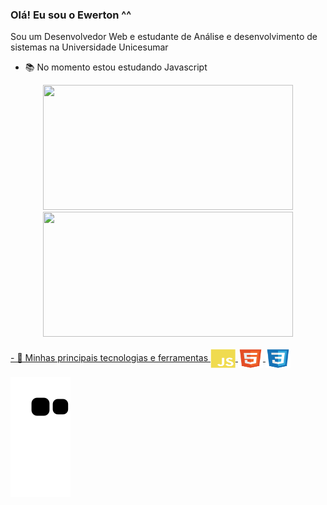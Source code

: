 ### Olá! Eu sou o Ewerton ^^

Sou um Desenvolvedor Web e estudante de Análise e desenvolvimento de sistemas na Universidade Unicesumar
- 📚 No momento estou estudando Javascript

<div align="center">
  <a href="https://github.com/Ewepn">
  <img height="200em" width="400em" src="https://github-readme-stats.vercel.app/api?username=Ewepn&show_icons=true&theme=dracula&include_all_commits=true&count_private=true"/>
  <img height="200em" width="400em" src="https://github-readme-stats.vercel.app/api/top-langs/?username=Ewepn&layout=compact&langs_count=7&theme=dracula"/>
</div>
<div style="display: inline_block"><br>
- 🧩 Minhas principais tecnologias e ferramentas
  <img align="center" alt="Ewerton-Js" height="30" width="40" src="https://raw.githubusercontent.com/devicons/devicon/master/icons/javascript/javascript-plain.svg">
  <img align="center" alt="Ewerton-HTML" height="30" width="40" src="https://raw.githubusercontent.com/devicons/devicon/master/icons/html5/html5-original.svg">
  <img align="center" alt="Ewerton-CSS" height="30" width="40" src="https://raw.githubusercontent.com/devicons/devicon/master/icons/css3/css3-original.svg">
  
  ![Snake animation](https://github.com/Ewepn/Ewepn/blob/output/github-contribution-grid-snake.svg)
</div>
